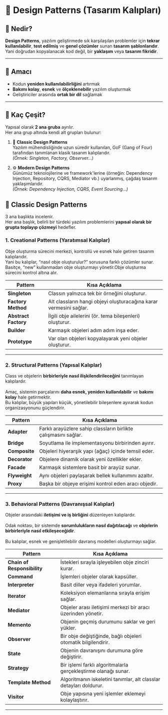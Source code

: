 ﻿# 🧩 Design Patterns (Tasarım Kalıpları)

## 🔹 Nedir?
**Design Patterns**, yazılım geliştirmede sık karşılaşılan problemler için **tekrar kullanılabilir**, **test edilmiş** ve **genel çözümler** sunan **tasarım şablonlarıdır**.  
Yani doğrudan kopyalanacak kod değil, bir **yaklaşım** veya **tasarım fikridir**.

---

## 🎯 Amacı
- Kodun **yeniden kullanılabilirliğini** artırmak  
- **Bakımı kolay**, **esnek** ve **ölçeklenebilir** yazılım oluşturmak  
- Geliştiriciler arasında **ortak bir dil** sağlamak  

---

## 🔢 Kaç Çeşit?
Yapısal olarak **2 ana gruba** ayrılır.  
Her ana grup altında kendi alt grupları bulunur:

1. 🧩 **Classic Design Patterns**  
   Yazılım mühendisliğinde uzun süredir kullanılan, GoF (Gang of Four) tarafından tanımlanan klasik tasarım kalıplarıdır.  
   *(Örnek: Singleton, Factory, Observer...)*  

2. ⚙️ **Modern Design Patterns**  
   Günümüz teknolojilerine ve framework'lerine (örneğin: Dependency Injection, Repository, CQRS, Mediator vb.) uyarlanmış, çağdaş tasarım yaklaşımlarıdır.  
   *(Örnek: Dependency Injection, CQRS, Event Sourcing...)*  


## 🧱 Classic Design Patterns
3 ana başlıkta incelenir.  
Her ana başlık, belirli bir türdeki yazılım problemlerini **yapısal olarak bir grupta toplayıp çözmeyi** hedefler.

### 1. **Creational Patterns (Yaratımsal Kalıplar)**
Obje oluşturma sürecini merkezi, kontrollü ve esnek hale getiren tasarım kalıplarıdır.<br>
Yani bu kalıplar, “nasıl obje oluşturulur?” sorusuna farklı çözümler sunar.<br>
Basitçe, “new” kullanmadan obje oluşturmayı yönetir.Obje oluşturma sürecini kontrol altına alır.<br>

| Pattern | Kısa Açıklama |
|----------|----------------|
| **Singleton** | Classın yalnızca tek bir örneğini oluşturur. |
| **Factory Method** | Alt classların hangi objeyi oluşturacağına karar vermesini sağlar. |
| **Abstract Factory** | İlgili obje ailelerini (ör. tema bileşenleri) oluşturur. |
| **Builder** | Karmaşık objeleri adım adım inşa eder. |
| **Prototype** | Var olan objeleri kopyalayarak yeni objeler oluşturur. |

---

### 2. **Structural Patterns (Yapısal Kalıplar)**
Class ve objelerin **birbirleriyle nasıl ilişkilendirileceğini** tanımlayan kalıplardır.<br>  
Amaç, sistemin parçalarını **daha esnek, yeniden kullanılabilir** ve **bakımı kolay** hale getirmektir. <br> 
Bu kalıplar, büyük yapıları küçük, yönetilebilir bileşenlere ayırarak kodun organizasyonunu güçlendirir.<br>

| Pattern | Kısa Açıklama |
|----------|----------------|
| **Adapter** | Farklı arayüzlere sahip classların birlikte çalışmasını sağlar. |
| **Bridge** | Soyutlama ile implementasyonu birbirinden ayırır. |
| **Composite** | Objeleri hiyerarşik yapı (ağaç) içinde temsil eder. |
| **Decorator** | Objelere dinamik olarak yeni özellikler ekler. |
| **Facade** | Karmaşık sistemlere basit bir arayüz sunar. |
| **Flyweight** | Aynı objeleri paylaşarak bellek kullanımını azaltır. |
| **Proxy** | Başka bir objeye erişimi kontrol eden aracı objedir. |

---

### 3. **Behavioral Patterns (Davranışsal Kalıplar)**
Objeler arasındaki **iletişimi ve iş birliğini** düzenleyen kalıplardır.<br>  
Odak noktası, bir sistemde **sorumlulukların nasıl dağıtılacağı** ve **objelerin birbirleriyle nasıl etkileşeceğidir**.<br>  
Bu kalıplar, esnek ve genişletilebilir davranış modelleri oluşturmayı sağlar.<br>

| Pattern | Kısa Açıklama |
|----------|----------------|
| **Chain of Responsibility** | İstekleri sırayla işleyebilen obje zinciri kurar. |
| **Command** | İşlemleri objeler olarak kapsüller. |
| **Interpreter** | Basit diller veya ifadeleri yorumlar. |
| **Iterator** | Koleksiyon elemanlarına sırayla erişim sağlar. |
| **Mediator** | Objeler arası iletişimi merkezi bir aracı üzerinden yönetir. |
| **Memento** | Objenin geçmiş durumunu saklar ve geri yükler. |
| **Observer** | Bir obje değiştiğinde, bağlı objeleri otomatik bilgilendirir. |
| **State** | Objenin davranışını durumuna göre değiştirir. |
| **Strategy** | Bir işlemi farklı algoritmalarla gerçekleştirme olanağı sunar. |
| **Template Method** | Algoritmanın iskeletini tanımlar, alt classlar detayları doldurur. |
| **Visitor** | Obje yapısına yeni işlemler eklemeyi kolaylaştırır. |

---